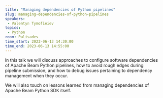 ```yaml
---
title: "Managing dependencies of Python pipelines"
slug: managing-dependencies-of-python-pipelines
speakers:
 - Valentyn Tymofieiev
topics:
 - Python
room: Palisades
time_start: 2023-06-13 14:30:00
time_end: 2023-06-13 14:55:00
---
```


In this talk we will discuss approaches to configure software dependencies of Apache Beam Python pipelines, how to avoid rough edges during pipeline submission, and how to debug issues pertaining to dependency management when they occur.
 
 
 
 We will also touch on lessons learned from managing dependencies of Apache Beam Python SDK itself.